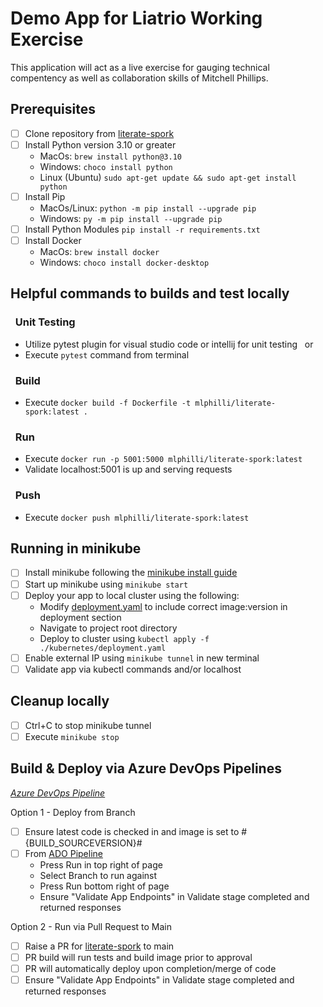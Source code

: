 # Demo App for Liatrio Working Exercise

This application will act as a live exercise for gauging technical compentency as well as collaboration skills of Mitchell Phillips.

## Prerequisites
- [ ] Clone repository from [literate-spork](https://github.com/mlphillips44/literate-spork)
- [ ] Install Python version 3.10 or greater
  - MacOs: ```brew install python@3.10```
  - Windows: ```choco install python```
  - Linux (Ubuntu) ```sudo apt-get update && sudo apt-get install python```
- [ ] Install Pip
  - MacOs/Linux:  ```python -m pip install --upgrade pip```
  - Windows: ```py -m pip install --upgrade pip```
- [ ] Install Python Modules ```pip install -r requirements.txt```
- [ ] Install Docker
  - MacOs: ```brew install docker```
  - Windows: ```choco install docker-desktop```

## Helpful commands to builds and test locally
### &nbsp; Unit Testing
- Utilize pytest plugin for visual studio code or intellij for unit testing &nbsp; or
- Execute ```pytest``` command from terminal

### &nbsp; Build
- Execute ```docker build -f Dockerfile -t mlphilli/literate-spork:latest .```

### &nbsp; Run
- Execute ```docker run -p 5001:5000 mlphilli/literate-spork:latest```
- Validate localhost:5001 is up and serving requests

### &nbsp; Push
- Execute ```docker push mlphilli/literate-spork:latest```

## Running in minikube
- [ ] Install minikube following the [minikube install guide](https://minikube.sigs.k8s.io/docs/start/)
- [ ] Start up minikube using ```minikube start```
- [ ] Deploy your app to local cluster using the following:
  - Modify [deployment.yaml](kubernetes/deployment.yaml) to include correct image:version in deployment section
  - Navigate to project root directory
  - Deploy to cluster using ```kubectl apply -f ./kubernetes/deployment.yaml```
- [ ] Enable external IP using ```minikube tunnel``` in new terminal
- [ ] Validate app via kubectl commands and/or localhost

## Cleanup locally
- [ ] Ctrl+C to stop minikube tunnel
- [ ] Execute ```minikube stop```

## Build & Deploy via Azure DevOps Pipelines
*[Azure DevOps Pipeline](https://dev.azure.com/mitchellphillips44/AzureStuff/_build?definitionId=1)*

Option 1 - Deploy from Branch
- [ ] Ensure latest code is checked in and image is set to #{BUILD_SOURCEVERSION}#
- [ ] From [ADO Pipeline](https://dev.azure.com/mitchellphillips44/AzureStuff/_build?definitionId=1)
  - Press Run in top right of page
  - Select Branch to run against
  - Press Run bottom right of page
  - Ensure "Validate App Endpoints" in Validate stage completed and returned responses

Option 2 - Run via Pull Request to Main
- [ ] Raise a PR for [literate-spork](https://github.com/mlphillips44/literate-spork) to main
- [ ] PR build will run tests and build image prior to approval
- [ ] PR will automatically deploy upon completion/merge of code
- [ ] Ensure "Validate App Endpoints" in Validate stage completed and returned responses